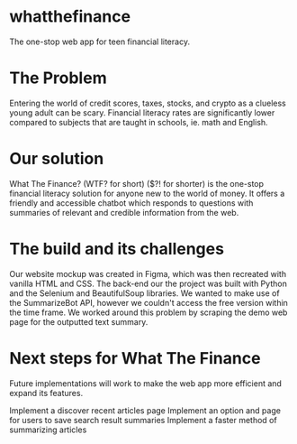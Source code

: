 # whatthefinance
The one-stop web app for teen financial literacy.

# The Problem
Entering the world of credit scores, taxes, stocks, and crypto as a clueless young adult can be scary. Financial literacy rates are significantly lower compared to subjects that are taught in schools, ie. math and English.

# Our solution
What The Finance? (WTF? for short) ($?! for shorter) is the one-stop financial literacy solution for anyone new to the world of money. It offers a friendly and accessible chatbot which responds to questions with summaries of relevant and credible information from the web.

# The build and its challenges
Our website mockup was created in Figma, which was then recreated with vanilla HTML and CSS. The back-end our the project was built with Python and the Selenium and BeautifulSoup libraries. We wanted to make use of the SummarizeBot API, however we couldn't access the free version within the time frame. We worked around this problem by scraping the demo web page for the outputted text summary.

# Next steps for What The Finance
Future implementations will work to make the web app more efficient and expand its features.

Implement a discover recent articles page
Implement an option and page for users to save search result summaries
Implement a faster method of summarizing articles
